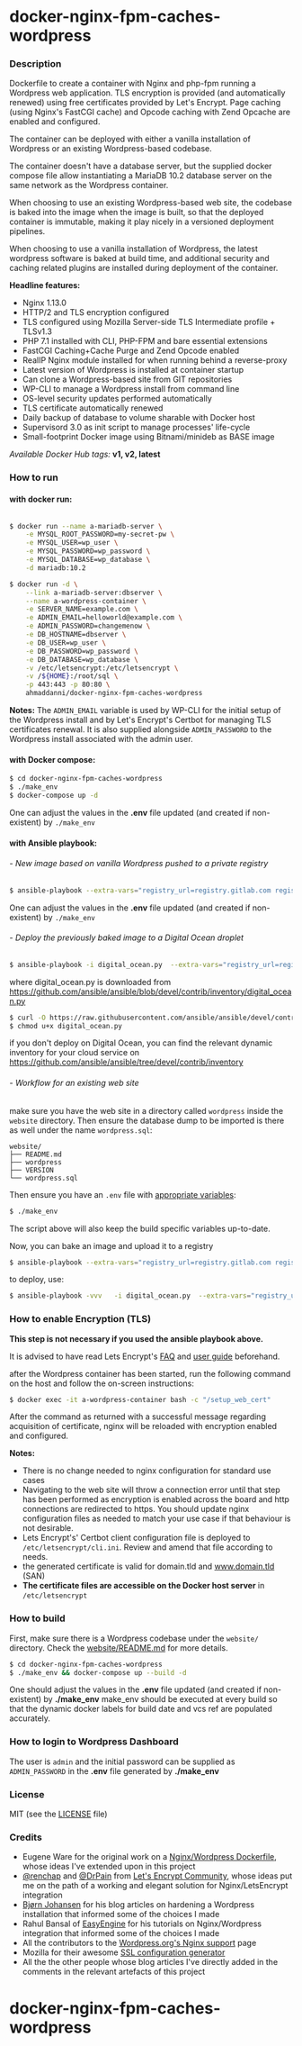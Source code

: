# docker-nginx-fpm-caches-wordpress

### Description

Dockerfile to create a container with Nginx and php-fpm running a Wordpress web application.
TLS encryption is provided (and automatically renewed) using free certificates provided by Let's Encrypt.
Page caching (using Nginx's FastCGI cache) and Opcode caching with Zend Opcache are enabled and configured.

The container can be deployed with either a vanilla installation of Wordpress or an existing Wordpress-based codebase.

The container doesn't have a database server, but the supplied docker compose file allow instantiating a MariaDB 10.2 database server on the same network as the Wordpress container.

When choosing to use an existing Wordpress-based web site, the codebase is baked into the image when the image is built, so that the deployed container is immutable, making it play nicely in a versioned deployment pipelines.

When choosing to use a vanilla installation of Wordpress, the latest wordpress software is baked at build time, and additional security and caching related plugins are installed during deployment of the container.


**Headline features:**
* Nginx 1.13.0
* HTTP/2 and TLS encryption configured
* TLS configured using Mozilla Server-side TLS Intermediate profile + TLSv1.3
* PHP 7.1 installed with CLI, PHP-FPM and bare essential extensions
* FastCGI Caching+Cache Purge and Zend Opcode enabled
* RealIP Nginx module installed for when running behind a reverse-proxy
* Latest version of Wordpress is installed at container startup
* Can clone a Wordpress-based site from GIT repositories
* WP-CLI to manage a Wordpress install from command line
* OS-level security updates performed automatically
* TLS certificate automatically renewed
* Daily backup of database to volume sharable with Docker host
* Supervisord 3.0 as init script to manage processes' life-cycle
* Small-footprint Docker image using Bitnami/minideb as BASE image



*Available Docker Hub tags:* **v1, v2, latest**

### How to run


#### with docker run:

```bash

$ docker run --name a-mariadb-server \
	-e MYSQL_ROOT_PASSWORD=my-secret-pw \
	-e MYSQL_USER=wp_user \
	-e MYSQL_PASSWORD=wp_password \
	-e MYSQL_DATABASE=wp_database \
	-d mariadb:10.2

$ docker run -d \
	--link a-mariadb-server:dbserver \
	--name a-wordpress-container \
	-e SERVER_NAME=example.com \
	-e ADMIN_EMAIL=helloworld@example.com \
	-e ADMIN_PASSWORD=changemenow \
	-e DB_HOSTNAME=dbserver \
	-e DB_USER=wp_user \
	-e DB_PASSWORD=wp_password \
	-e DB_DATABASE=wp_database \
	-v /etc/letsencrypt:/etc/letsencrypt \
	-v /${HOME}:/root/sql \
	-p 443:443 -p 80:80 \
	ahmaddanni/docker-nginx-fpm-caches-wordpress

```


**Notes:**
The ``ADMIN_EMAIL`` variable is used by WP-CLI for the initial setup of the Wordpress install and by Let's Encrypt's Certbot for managing TLS certificates renewal. It is also supplied alongside ``ADMIN_PASSWORD`` to the Wordpress install associated with the admin user.

#### with Docker compose:

```bash
$ cd docker-nginx-fpm-caches-wordpress
$ ./make_env
$ docker-compose up -d
```

One can adjust the values in the **.env** file updated (and created if non-existent) by ``./make_env``

#### with Ansible playbook:

###### - New image based on vanilla Wordpress pushed to a private registry

```bash
$ ansible-playbook --extra-vars="registry_url=registry.gitlab.com registry_user=foobar force_build=yes download_wp=yes" ansible/press-site.yml
```

One can adjust the values in the **.env** file updated (and created if non-existent) by ``./make_env``


###### - Deploy the previously baked image to a Digital Ocean droplet

```bash
$ ansible-playbook -i digital_ocean.py  --extra-vars="registry_url=registry.gitlab.com registry_user=foobar docker_host_user=docker" ansible/deploy-site.yml
```

where digital_ocean.py is downloaded from https://github.com/ansible/ansible/blob/devel/contrib/inventory/digital_ocean.py

```bash
$ curl -O https://raw.githubusercontent.com/ansible/ansible/devel/contrib/inventory/digital_ocean.py
$ chmod u+x digital_ocean.py
```

if you don't deploy on Digital Ocean, you can find the relevant dynamic inventory for your cloud service on https://github.com/ansible/ansible/tree/devel/contrib/inventory


###### - Workflow for an existing web site

make sure you have the web site in a directory called ``wordpress`` inside the ``website`` directory. Then ensure the database dump to be imported is there as well under the name ``wordpress.sql``:

```
website/
├── README.md
├── wordpress
├── VERSION
└── wordpress.sql
```

Then ensure you have an ``.env`` file with [appropriate variables](docs/env-sample):

```bash
$ ./make_env

```

The script above will also keep the build specific variables up-to-date.

Now, you can bake an image and upload it to a registry

```bash
$ ansible-playbook --extra-vars="registry_url=registry.gitlab.com registry_user=foobar force_build=yes" ansible/press-site.yml
```


to deploy, use:

```bash
$ ansible-playbook -vvv   -i digital_ocean.py  --extra-vars="registry_url=registry.gitlab.com registry_user=hkims docker_host_user=dodoho update_image=yes" ansible/deploy-site.yml
```

### How to enable Encryption (TLS)

**This step is not necessary if you used the ansible playbook above.**

It is advised to have read Lets Encrypt's [FAQ](https://community.letsencrypt.org/c/docs/) and [user guide](https://letsencrypt.readthedocs.org/en/latest/index.html)  beforehand.

after the Wordpress container has been started, run the following command on the host and follow the on-screen instructions:

```bash
$ docker exec -it a-wordpress-container bash -c "/setup_web_cert"
```

After the command as returned with a successful message regarding acquisition of certificate, nginx will be reloaded with encryption enabled and configured.

**Notes:**
 * There is no change needed to nginx configuration for standard use cases
 * Navigating to the web site will throw a connection error until that step has been performed as encryption is enabled across the board and http connections are redirected to https. You should update nginx configuration files as needed to match your use case if that behaviour is not desirable.
 * Lets Encrypt's' Certbot client configuration file is deployed to ``/etc/letsencrypt/cli.ini``. Review and amend that file according to needs.
 * the generated certificate is valid for domain.tld and www.domain.tld (SAN)
 * **The certificate files are accessible on the Docker host server** in ``/etc/letsencrypt``


### How to build

First, make sure there is a Wordpress codebase under the ``website/`` directory.
Check the [website/README.md](website/README.md) for more details.

 ```bash
 $ cd docker-nginx-fpm-caches-wordpress
 $ ./make_env && docker-compose up --build -d
 ```

One should adjust the values in the **.env** file updated (and created if non-existent) by **./make_env**
make_env should be executed at every build so that the dynamic docker labels for build date and vcs ref are populated accurately.

### How to login to Wordpress Dashboard

The user is ``admin`` and the initial password can be supplied as ``ADMIN_PASSWORD`` in the **.env** file generated by  **./make_env**


### License

MIT (see the [LICENSE](https://github.com/ahmaddanni/docker-nginx-fpm-caches-wordpress/blob/master/LICENSE) file)

### Credits

* Eugene Ware for the original work on a [Nginx/Wordpress Dockerfile](https://github.com/eugeneware/docker-wordpress-nginx), whose ideas I've extended upon in this project
* [@renchap](https://community.letsencrypt.org/t/howto-easy-cert-generation-and-renewal-with-nginx/3491/5) and [@DrPain](https://community.letsencrypt.org/t/nginx-installation/3502/5) from [Let's Encrypt Community](https://community.letsencrypt.org/), whose ideas put me on the path of a working and elegant solution for Nginx/LetsEncrypt integration
* [Bjørn Johansen](https://bjornjohansen.no) for his blog articles on hardening a Wordpress installation that informed some of the choices I made
* Rahul Bansal of [EasyEngine](https://easyengine.io/wordpress-nginx/tutorials/) for his tutorials on Nginx/Wordpress integration that informed some of the choices I made
* All the contributors to the [Wordpress.org's Nginx support](http://codex.wordpress.org/Nginx) page
* Mozilla for their awesome [SSL configuration generator](https://mozilla.github.io/server-side-tls/ssl-config-generator/)
* All the the other people whose blog articles I've directly added in the comments in the relevant artefacts of this project
# docker-nginx-fpm-caches-wordpress
